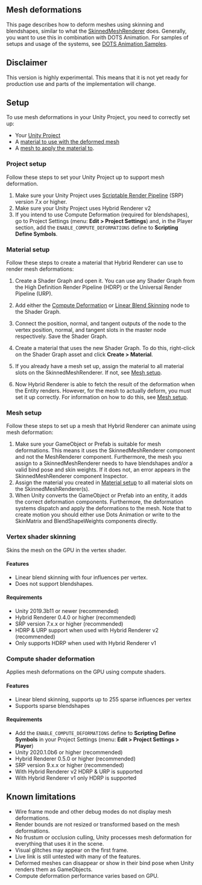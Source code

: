 ## Mesh deformations
This page describes how to deform meshes using skinning and blendshapes, similar to what the [SkinnedMeshRenderer](https://docs.unity3d.com/Manual/class-SkinnedMeshRenderer.html) does. Generally, you want to use this in combination with DOTS Animation. For samples of setups and usage of the systems, see [DOTS Animation Samples](https://github.com/Unity-Technologies/Unity.Animation.Samples/blob/master/README.md). 


## Disclaimer
This version is highly experimental. This means that it is not yet ready for production use and parts of the implementation will change.
## Setup

To use mesh deformations in your Unity Project, you need to correctly set up:

- Your [Unity Project](#project-setup)
- A [material to use with the deformed mesh](#material-setup)
- A [mesh to apply the material to](#mesh-setup).

### Project setup

Follow these steps to set your Unity Project up to support mesh deformation.

1. Make sure your Unity Project uses [Scriptable Render Pipeline](https://docs.unity3d.com/Manual/ScriptableRenderPipeline.html) (SRP) version 7.x or higher.
2. Make sure your Unity Project uses Hybrid Renderer v2
3. If you intend to use Compute Deformation (required for blendshapes), go to Project Settings (menu: **Edit > Project Settings**) and, in the Player section, add the `ENABLE_COMPUTE_DEFORMATIONS` define to **Scripting Define Symbols**.

### Material setup

Follow these steps to create a material that Hybrid Renderer can use to render mesh deformations:

1. Create a Shader Graph and open it. You can use any Shader Graph from the High Definition Render Pipeline (HDRP) or the Universal Render Pipeline (URP).
2. Add either the [Compute Deformation](https://docs.unity3d.com/Packages/com.unity.shadergraph@latest?subfolder=/manual/Compute-Deformation-Node.html) or [Linear Blend Skinning](https://docs.unity3d.com/Packages/com.unity.shadergraph@latest?subfolder=/manual/Linear-Blend-Skinning-Node.html) node to the Shader Graph.
3. Connect the position, normal, and tangent outputs of the node to the vertex position, normal, and tangent slots in the master node respectively. Save the Shader Graph.

1. Create a material that uses the new Shader Graph. To do this, right-click on the Shader Graph asset and click **Create > Material**.
2. If you already have a mesh set up, assign the material to all material slots on the SkinnedMeshRenderer. If not, see [Mesh setup](#mesh-setup).
3. Now Hybrid Renderer is able to fetch the result of the deformation when the Entity renders. However, for the mesh to actually deform, you must set it up correctly. For information on how to do this, see [Mesh setup](#mesh-setup).

### Mesh setup

Follow these steps to set up a mesh that Hybrid Renderer can animate using mesh deformation:

1. Make sure your GameObject or Prefab is suitable for mesh deformations. This means it uses the SkinnedMeshRenderer component and not the MeshRenderer component. Furthermore, the mesh you assign to a SkinnedMeshRenderer needs to have blendshapes and/or a valid bind pose and skin weights. If it does not, an error appears in the SkinnedMeshRenderer component Inspector.
2. Assign the material you created in [Material setup](#material-setup) to all material slots on the SkinnedMeshRenderer(s).
3. When Unity converts the GameObject or Prefab into an entity, it adds the correct deformation components. Furthermore, the deformation systems dispatch and apply the deformations to the mesh. Note that to create motion you should either use Dots Animation or write to the SkinMatrix and BlendShapeWeights components directly.

### Vertex shader skinning
Skins the mesh on the GPU in the vertex shader. 
#### Features
- Linear blend skinning with four influences per vertex.
- Does not support blendshapes.
#### Requirements
- Unity 2019.3b11 or newer (recommended)
- Hybrid Renderer 0.4.0 or higher (recommended)
- SRP version 7.x.x or higher (recommended)
- HDRP & URP support when used with Hybrid Renderer v2 (recommended)
- Only supports HDRP when used with Hybrid Renderer v1


### Compute shader deformation
Applies mesh deformations on the GPU using compute shaders. 
#### Features
- Linear blend skinning, supports up to 255 sparse influences per vertex 
- Supports sparse blendshapes
#### Requirements
- Add the `ENABLE_COMPUTE_DEFORMATIONS` define to **Scripting Define Symbols** in your Project Settings (menu: **Edit > Project Settings > Player**)
- Unity 2020.1.0b6 or higher (recommended)
- Hybrid Renderer 0.5.0 or higher (recommended)
- SRP version 9.x.x or higher (recommended)
- With Hybrid Renderer v2 HDRP & URP is supported
- With Hybrid Renderer v1 only HDRP is supported

## Known limitations
- Wire frame mode and other debug modes do not display mesh deformations.
- Render bounds are not resized or transformed based on the mesh deformations.
- No frustum or occlusion culling, Unity processes mesh deformation for everything that uses it in the scene.
- Visual glitches may appear on the first frame.
- Live link is still untested with many of the features.
- Deformed meshes can disappear or show in their bind pose when Unity renders them as GameObjects.
- Compute deformation performance varies based on GPU.

